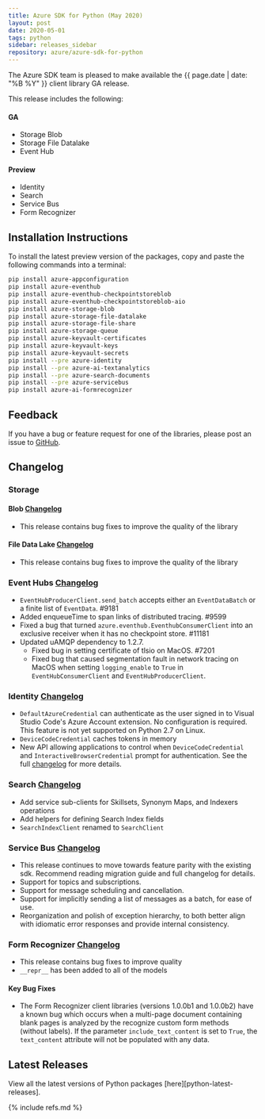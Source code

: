 ```yaml
---
title: Azure SDK for Python (May 2020)
layout: post
date: 2020-05-01
tags: python
sidebar: releases_sidebar
repository: azure/azure-sdk-for-python
---
```


The Azure SDK team is pleased to make available the {{ page.date | date: "%B %Y" }} client library GA release.

This release includes the following:

#### GA

- Storage Blob
- Storage File Datalake
- Event Hub

#### Preview

- Identity
- Search
- Service Bus
- Form Recognizer

## Installation Instructions

To install the latest preview version of the packages, copy and paste the following commands into a terminal:

```bash
pip install azure-appconfiguration
pip install azure-eventhub
pip install azure-eventhub-checkpointstoreblob
pip install azure-eventhub-checkpointstoreblob-aio
pip install azure-storage-blob
pip install azure-storage-file-datalake
pip install azure-storage-file-share
pip install azure-storage-queue
pip install azure-keyvault-certificates
pip install azure-keyvault-keys
pip install azure-keyvault-secrets
pip install --pre azure-identity
pip install --pre azure-ai-textanalytics
pip install --pre azure-search-documents
pip install --pre azure-servicebus
pip install azure-ai-formrecognizer
```

## Feedback

If you have a bug or feature request for one of the libraries, please post an issue to [GitHub](https://github.com/azure/azure-sdk-for-python/issues).

## Changelog

### Storage

#### Blob [Changelog](https://github.com/Azure/azure-sdk-for-python/blob/master/sdk/storage/azure-storage-blob/CHANGELOG.md)

- This release contains bug fixes to improve the quality of the library

#### File Data Lake [Changelog](https://github.com/Azure/azure-sdk-for-python/blob/master/sdk/storage/azure-storage-file-datalake/CHANGELOG.md)

- This release contains bug fixes to improve the quality of the library

### Event Hubs [Changelog](https://github.com/Azure/azure-sdk-for-python/blob/master/sdk/eventhub/azure-eventhub/CHANGELOG.md)

- `EventHubProducerClient.send_batch` accepts either an `EventDataBatch` or a finite list of `EventData`. #9181
- Added enqueueTime to span links of distributed tracing. #9599
- Fixed a bug that turned `azure.eventhub.EventhubConsumerClient` into an exclusive receiver when it has no checkpoint store. #11181
- Updated uAMQP dependency to 1.2.7.
  - Fixed bug in setting certificate of tlsio on MacOS. #7201
  - Fixed bug that caused segmentation fault in network tracing on MacOS when setting `logging_enable` to `True` in `EventHubConsumerClient` and `EventHubProducerClient`.


### Identity [Changelog](https://github.com/Azure/azure-sdk-for-python/blob/master/sdk/identity/azure-identity/CHANGELOG.md)

- `DefaultAzureCredential` can authenticate as the user signed in to Visual Studio Code's Azure Account extension. No configuration is required. This feature is not yet supported on Python 2.7 on Linux.
- `DeviceCodeCredential` caches tokens in memory
- New API allowing applications to control when `DeviceCodeCredential` and `InteractiveBrowserCredential` prompt for authentication. See the full [changelog](https://github.com/Azure/azure-sdk-for-python/blob/master/sdk/identity/azure-identity/CHANGELOG.md) for more details.

### Search [Changelog](https://github.com/Azure/azure-sdk-for-python/blob/master/sdk/search/azure-search-documents/CHANGELOG.md)

- Add service sub-clients for Skillsets, Synonym Maps, and Indexers operations 
- Add helpers for defining Search Index fields
- `SearchIndexClient` renamed to `SearchClient`

### Service Bus [Changelog](https://github.com/Azure/azure-sdk-for-python/blob/master/sdk/servicebus/azure-servicebus/CHANGELOG.md)

- This release continues to move towards feature parity with the existing sdk.  Recommend reading migration guide and full changelog for details.
- Support for topics and subscriptions.
- Support for message scheduling and cancellation.
- Support for implicitly sending a list of messages as a batch, for ease of use.
- Reorganization and polish of exception hierarchy, to both better align with idiomatic error responses and provide internal consistency.

### Form Recognizer [Changelog](https://github.com/Azure/azure-sdk-for-python/blob/master/sdk/formrecognizer/azure-ai-formrecognizer/CHANGELOG.md)

- This release contains bug fixes to improve quality
- `__repr__` has been added to all of the models

#### Key Bug Fixes

- The Form Recognizer client libraries (versions 1.0.0b1 and 1.0.0b2) have a known bug which occurs when a multi-page 
document containing blank pages is analyzed by the recognize custom form methods (without labels). If the parameter 
`include_text_content` is set to `True`, the `text_content` attribute will not be populated with any data.

## Latest Releases

View all the latest versions of Python packages [here][python-latest-releases].

{% include refs.md %}
